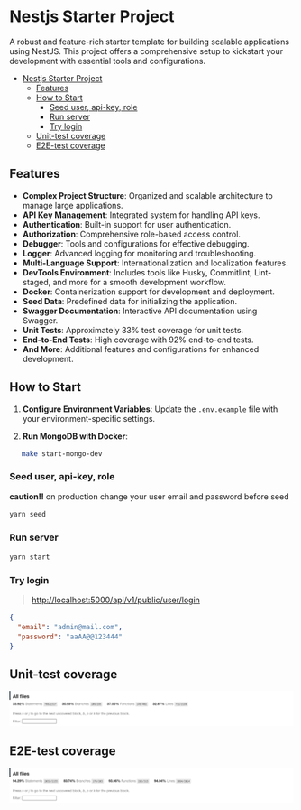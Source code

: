# Nestjs Starter Project

A robust and feature-rich starter template for building scalable applications using NestJS. This project offers a comprehensive setup to kickstart your development with essential tools and configurations.

<!--toc:start-->

- [Nestjs Starter Project](#nestjs-starter-project)
  - [Features](#features)
  - [How to Start](#how-to-start)
    - [Seed user, api-key, role](#seed-user-api-key-role)
    - [Run server](#run-server)
    - [Try login](#try-login)
  - [Unit-test coverage](#unit-test-coverage)
  - [E2E-test coverage](#e2e-test-coverage)
  <!--toc:end-->

## Features

- **Complex Project Structure**: Organized and scalable architecture to manage large applications.
- **API Key Management**: Integrated system for handling API keys.
- **Authentication**: Built-in support for user authentication.
- **Authorization**: Comprehensive role-based access control.
- **Debugger**: Tools and configurations for effective debugging.
- **Logger**: Advanced logging for monitoring and troubleshooting.
- **Multi-Language Support**: Internationalization and localization features.
- **DevTools Environment**: Includes tools like Husky, Commitlint, Lint-staged, and more for a smooth development workflow.
- **Docker**: Containerization support for development and deployment.
- **Seed Data**: Predefined data for initializing the application.
- **Swagger Documentation**: Interactive API documentation using Swagger.
- **Unit Tests**: Approximately 33% test coverage for unit tests.
- **End-to-End Tests**: High coverage with 92% end-to-end tests.
- **And More**: Additional features and configurations for enhanced development.

## How to Start

1. **Configure Environment Variables**: Update the `.env.example` file with your environment-specific settings.

2. **Run MongoDB with Docker**:

```bash
   make start-mongo-dev
```

### Seed user, api-key, role

**caution!!** on production change your user email and password before seed

```bash
yarn seed
```

### Run server

```bash
yarn start
```

### Try login

> <http://localhost:5000/api/v1/public/user/login>

```json
{
  "email": "admin@mail.com",
  "password": "aaAA@@123444"
}
```

## Unit-test coverage

![My Image](docs/images/unit.png)

## E2E-test coverage

![My Image](docs/images/e2e.png)
